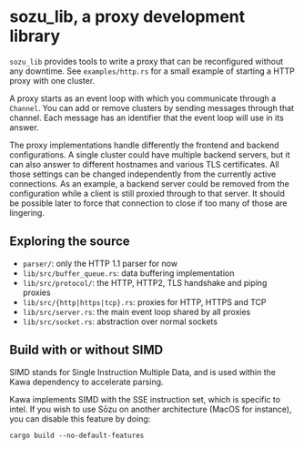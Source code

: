 # sozu_lib, a proxy development library

`sozu_lib` provides tools to write a proxy that can be reconfigured
without any downtime. See `examples/http.rs` for a small example
of starting a HTTP proxy with one cluster.

A proxy starts as an event loop with which you communicate through
a `Channel`. You can add or remove clusters by sending messages
through that channel. Each message has an identifier that the event
loop will use in its answer.

The proxy implementations handle differently the frontend and backend
configurations. A single cluster could have multiple backend
servers, but it can also answer to different hostnames and various
TLS certificates. All those settings can be changed independently
from the currently active connections. As an example, a backend
server could be removed from the configuration while a client
is still proxied through to that server. It should be possible later
to force that connection to close if too many of those are lingering.

## Exploring the source

- `parser/`: only the HTTP 1.1 parser for now
- `lib/src/buffer_queue.rs`: data buffering implementation
- `lib/src/protocol/`: the HTTP, HTTP2, TLS handshake and piping proxies
- `lib/src/{http|https|tcp}.rs`: proxies for HTTP, HTTPS and TCP
- `lib/src/server.rs`: the main event loop shared by all proxies
- `lib/src/socket.rs`: abstraction over normal sockets

## Build with or without SIMD

SIMD stands for Single Instruction Multiple Data, and is used within the Kawa
dependency to accelerate parsing.

Kawa implements SIMD with the SSE instruction set, which is specific to intel.
If you wish to use Sōzu on another architecture (MacOS for instance), you
can disable this feature by doing:

```
cargo build --no-default-features
```